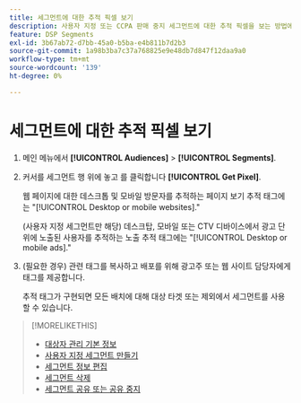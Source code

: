 ```yaml
---
title: 세그먼트에 대한 추적 픽셀 보기
description: 사용자 지정 또는 CCPA 판매 중지 세그먼트에 대한 추적 픽셀을 보는 방법에 대해 알아봅니다.
feature: DSP Segments
exl-id: 3b67ab72-d7bb-45a0-b5ba-e4b811b7d2b3
source-git-commit: 1a98b3ba7c37a768825e9e48db7d847f12daa9a0
workflow-type: tm+mt
source-wordcount: '139'
ht-degree: 0%

---
```


# 세그먼트에 대한 추적 픽셀 보기

1. 메인 메뉴에서 **[!UICONTROL Audiences]** > **[!UICONTROL Segments]**.

1. 커서를 세그먼트 행 위에 놓고 를 클릭합니다 **[!UICONTROL Get Pixel]**.

   웹 페이지에 대한 데스크톱 및 모바일 방문자를 추적하는 페이지 보기 추적 태그에는 &quot;[!UICONTROL Desktop or mobile websites].&quot;

   (사용자 지정 세그먼트만 해당) 데스크탑, 모바일 또는 CTV 디바이스에서 광고 단위에 노출된 사용자를 추적하는 노출 추적 태그에는 &quot;[!UICONTROL Desktop or mobile ads].&quot;

1. (필요한 경우) 관련 태그를 복사하고 배포를 위해 광고주 또는 웹 사이트 담당자에게 태그를 제공합니다.

   추적 태그가 구현되면 모든 배치에 대해 대상 타겟 또는 제외에서 세그먼트를 사용할 수 있습니다.

>[!MORELIKETHIS]
>
>* [대상자 관리 기본 정보](audience-about.md)
>* [사용자 지정 세그먼트 만들기](custom-segment-create.md)
>* [세그먼트 정보 편집](segment-edit.md)
>* [세그먼트 삭제](segment-delete.md)
>* [세그먼트 공유 또는 공유 중지](segment-share.md)

